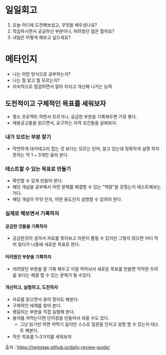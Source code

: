 # 일일회고
1. 오늘 어디에 도전해보셨고, 무엇을 배우셨나요?
2. 학습하시면서 궁금하신 부분이나, 어려웠던 점은 뭘까요?
3. 내일은 어떻게 해보고 싶으세요?

# 메타인지
- 나는 어떤 방식으로 공부하는지?
- 나는 뭘 알고 뭘 모르는지?
- 지속적으로 점검하면서 알아 차리고 개선해 나가는 능력



## 도전적이고 구체적인 목표를 세워보자
- 평소 프로젝트 하면서 모르거나, 궁금한 부분을 기록해두면 가장 좋다.
- 채용공고들을 읽으면서, 요구하는 자격 조건들을 살펴보자.

### 내가 모르는 부분 찾기
- 막연하게 대카테고리 잡는 것 보다는 모르는 단어, 알고 있는데 정확하게 설명 하지 못하는 딱 1 ~ 3개만 골라 본다.

### 테스트할 수 있는 목표로 만들기
- 확인할 수 있게 만들어 본다.
- 해당 개념을 공부해서 어떤 문제를 해결할 수 있는 "역량"을 갖췄는지 테스트해보는 거다.
- 해당 개념이 무엇 인지, 어떤 용도인지 설명할 수 있어야 한다.

### 실제로 해보면서 기록하자
#### 궁금한 것들을 기록하자
- 궁금한것이 생겨서 자료를 찾아보고 의문이 풀릴 수 있지만 그렇지 않으면 어디 적어 뒀다가 나중에 새로운 목표로 한다.


#### 어려웠던 부분을 기록하자
- 어려웠던 부분을 잘 기록 해두고 이걸 적어놔서 새로운 목표를 만들면 막막한 두려움 보다는 해결 할 수 있는 문제가 될 수있다.

#### 개선하고, 실험하고, 도전하자
- 자료를 읽으면서 용어 정리도 해본다.
- 구체적인 에제를 찾아 본다.
- 헷갈리는 부분을 직접 실험해 본다.
- 용어를 까먹는다면 단어장을 만들어서 외울 수도 있다.
  - 그냥 읽기만 하면 까먹기 쉽지만 스스로 질문을 던지고 설명 할 수 있는지 테스트 해본다.
- 작은 목표를 1~3가지를 세워보자


출처 : https://twinstae.github.io/daily-review-guide/